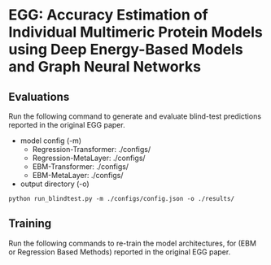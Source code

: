 # EGG: Accuracy Estimation of Individual Multimeric Protein Models using Deep Energy-Based Models and Graph Neural Networks

## Evaluations
Run the following command to generate and evaluate blind-test predictions reported in the original EGG paper. 
* model config (-m)
  * Regression-Transformer: ./configs/
  * Regression-MetaLayer: ./configs/
  * EBM-Transformer: ./configs/
  * EBM-MetaLayer: ./configs/
* output directory (-o)
```
python run_blindtest.py -m ./configs/config.json -o ./results/
```
## Training
Run the following commands to re-train the model architectures, for (EBM or Regression Based Methods) reported in the original EGG paper. 
